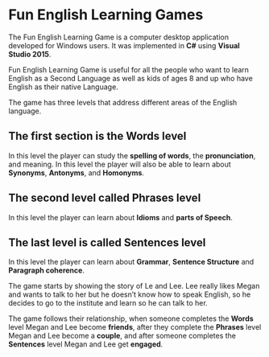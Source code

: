 
# Fun English Learning Games
The Fun English Learning Game is a computer desktop application developed for Windows users. 
It was implemented in **C#** using **Visual Studio 2015**.

Fun English Learning Game is useful for all the people who want to learn English as a Second Language as well as kids of ages 8 and up who have English as their native Language. 

The game has three levels that address different areas of the English language. 

## The first section is the **Words level**
   In this level the player can study the **spelling of words**, the **pronunciation**, and meaning. 
   In this level the player will also be able to learn about **Synonyms**, **Antonyms**, and **Homonyms**. 
   
## The second level called **Phrases** level
   
   In this level the player can learn about **Idioms** and **parts of Speech**. 
   
## The last level is called **Sentences** level

In this level the player can learn about **Grammar**, **Sentence Structure** and **Paragraph coherence**.


The game starts by showing the story of Le and Lee. Lee really likes Megan and wants to talk to her but he doesn’t know how to speak English, so he decides to go to the institute and learn so he can talk to her. 

The game follows their relationship, when someone completes the **Words** level Megan and Lee become **friends**, after they complete the **Phrases** level Megan and Lee become a **couple**, and after someone completes the **Sentences** level Megan and Lee get **engaged**.
